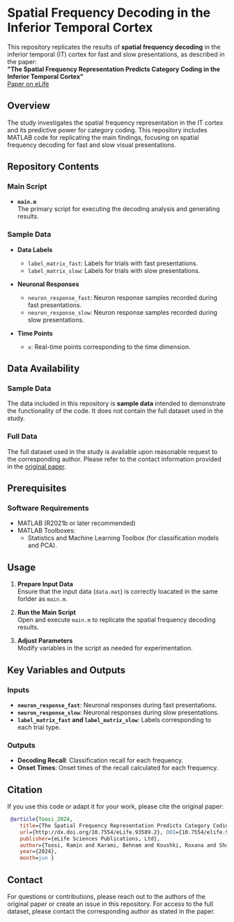 # Spatial Frequency Decoding in the Inferior Temporal Cortex

This repository replicates the results of **spatial frequency decoding** in the inferior temporal (IT) cortex for fast and slow presentations, as described in the paper:  
**"The Spatial Frequency Representation Predicts Category Coding in the Inferior Temporal Cortex"**  
[Paper on eLife](https://elifesciences.org/reviewed-preprints/93589)

## Overview

The study investigates the spatial frequency representation in the IT cortex and its predictive power for category coding. 
This repository includes MATLAB code for replicating the main findings, focusing on spatial frequency decoding for fast and slow visual presentations.


## Repository Contents

### Main Script

- **`main.m`**  
  The primary script for executing the decoding analysis and generating results.  

### Sample Data
- **Data Labels**  
  - `label_matrix_fast`: Labels for trials with fast presentations.  
  - `label_matrix_slow`: Labels for trials with slow presentations.

- **Neuronal Responses**  
  - `neuron_response_fast`: Neuron response samples recorded during fast presentations.  
  - `neuron_response_slow`: Neuron response samples recorded during slow presentations.

- **Time Points**  
  - `x`: Real-time points corresponding to the time dimension.

## Data Availability

### Sample Data
The data included in this repository is **sample data** intended to demonstrate the functionality of the code. It does not contain the full dataset used in the study.

### Full Data
The full dataset used in the study is available upon reasonable request to the corresponding author. Please refer to the contact information provided in the [original paper](https://elifesciences.org/reviewed-preprints/93589).


## Prerequisites

### Software Requirements
- MATLAB (R2021b or later recommended)
- MATLAB Toolboxes: 
  - Statistics and Machine Learning Toolbox (for classification models and PCA).


## Usage

1. **Prepare Input Data**  
   Ensure that the input data (`data.mat`) is correctly loacated in the same forlder as `main.m`.

2. **Run the Main Script**  
   Open and execute `main.m` to replicate the spatial frequency decoding results.

3. **Adjust Parameters**  
   Modify variables in the script as needed for experimentation.


## Key Variables and Outputs

### Inputs
- **`neuron_response_fast`**: Neuronal responses during fast presentations.
- **`neuron_response_slow`**: Neuronal responses during slow presentations.
- **`label_matrix_fast` and `label_matrix_slow`**: Labels corresponding to each trial type.

### Outputs
- **Decoding Recall**: Classification recall for each frequency.
- **Onset Times**: Onset times of the recall calculated for each frequency.

## Citation

If you use this code or adapt it for your work, please cite the original paper:  
```bib
 @article{Toosi_2024,
    title={The Spatial Frequency Representation Predicts Category Coding in the Inferior Temporal Cortex},
    url={http://dx.doi.org/10.7554/eLife.93589.2}, DOI={10.7554/elife.93589.2},
    publisher={eLife Sciences Publications, Ltd},
    author={Toosi, Ramin and Karami, Behnam and Koushki, Roxana and Shakerian, Farideh and Noroozi, Jalaledin and Rezayat, Ehsan and Vahabie, Abdol-Hossein and Akhaee, Mohammad Ali and Dehaqani, Mohammad-Reza A.},
    year={2024},
    month=jun }
```

## Contact

For questions or contributions, please reach out to the authors of the original paper or create an issue in this repository. For access to the full dataset, please contact the corresponding author as stated in the paper.

